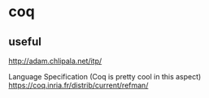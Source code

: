 # coq

## useful

<http://adam.chlipala.net/itp/>

Language Specification (Coq is pretty cool in this aspect)
<https://coq.inria.fr/distrib/current/refman/>
